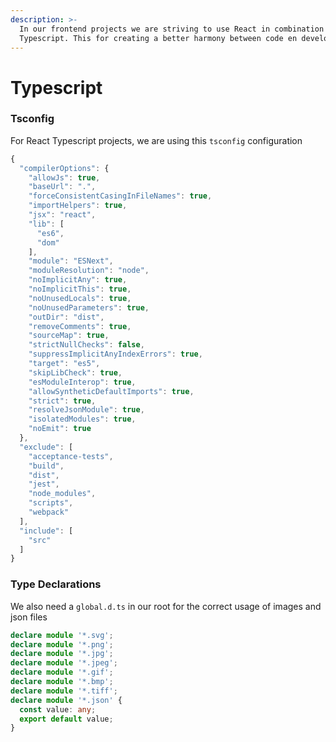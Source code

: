 ```yaml
---
description: >-
  In our frontend projects we are striving to use React in combination with
  Typescript. This for creating a better harmony between code en developers
---
```


# Typescript

### Tsconfig

For React Typescript projects, we are using this `tsconfig` configuration

```typescript
{
  "compilerOptions": {
    "allowJs": true,
    "baseUrl": ".",
    "forceConsistentCasingInFileNames": true,
    "importHelpers": true,
    "jsx": "react",
    "lib": [
      "es6",
      "dom"
    ],
    "module": "ESNext",
    "moduleResolution": "node",
    "noImplicitAny": true,
    "noImplicitThis": true,
    "noUnusedLocals": true,
    "noUnusedParameters": true,
    "outDir": "dist",
    "removeComments": true,
    "sourceMap": true,
    "strictNullChecks": false,
    "suppressImplicitAnyIndexErrors": true,
    "target": "es5",
    "skipLibCheck": true,
    "esModuleInterop": true,
    "allowSyntheticDefaultImports": true,
    "strict": true,
    "resolveJsonModule": true,
    "isolatedModules": true,
    "noEmit": true
  },
  "exclude": [
    "acceptance-tests",
    "build",
    "dist",
    "jest",
    "node_modules",
    "scripts",
    "webpack"
  ],
  "include": [
    "src"
  ]
}
```

### Type Declarations

We also need a `global.d.ts` in our root for the correct usage of images and json files

```typescript
declare module '*.svg';
declare module '*.png';
declare module '*.jpg';
declare module '*.jpeg';
declare module '*.gif';
declare module '*.bmp';
declare module '*.tiff';
declare module '*.json' {
  const value: any;
  export default value;
}
```

